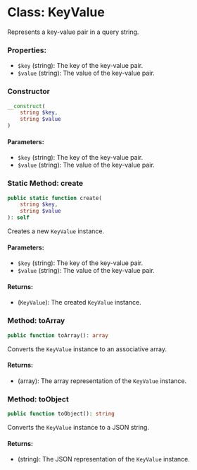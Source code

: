 # Class: KeyValue

Represents a key-value pair in a query string.

### Properties:

- `$key` (string): The key of the key-value pair.
- `$value` (string): The value of the key-value pair.

### Constructor

```php
__construct(
    string $key,
    string $value
)
```

#### Parameters:
- `$key` (string): The key of the key-value pair.
- `$value` (string): The value of the key-value pair.

### Static Method: create

```php
public static function create(
    string $key,
    string $value
): self
```

Creates a new `KeyValue` instance.

#### Parameters:
- `$key` (string): The key of the key-value pair.
- `$value` (string): The value of the key-value pair.

#### Returns:
- (`KeyValue`): The created `KeyValue` instance.

### Method: toArray

```php
public function toArray(): array
```

Converts the `KeyValue` instance to an associative array.

#### Returns:
- (array): The array representation of the `KeyValue` instance.

### Method: toObject

```php
public function toObject(): string
```

Converts the `KeyValue` instance to a JSON string.

#### Returns:
- (string): The JSON representation of the `KeyValue` instance.
